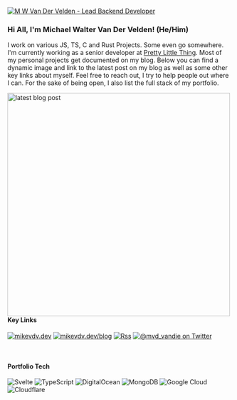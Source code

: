 [![M W Van Der Velden - Lead Backend Developer](https://github.com/vandie/vandie/assets/9092863/8e81195b-54f6-4262-86e7-ce2d4a1c2a6c)](https://mikevdv.dev)

### Hi All, I'm Michael Walter Van Der Velden! (He/Him)

I work on various JS, TS, C and Rust Projects. Some even go somewhere.
I'm currently working as a senior developer at [Pretty Little Thing](https://prettylittlething.com). Most of my personal projects get documented on my blog. Below you can find a dynamic image and link to the latest post on my blog as well as some other key links about myself. Feel free to reach out, I try to help people out where I can. For the sake of being open, I also list the full stack of my portfolio.

[<img align="left" src="https://mikevdv.dev/blog/latest/og" alt="latest blog post" width="500px" />](https://mikevdv.dev/blog/latest)

#### Key Links
[![mikevdv.dev](https://img.shields.io/badge/portfolio-mikevdv.dev-orange?style=for-the-badge)](https://mikevdv.dev)
[![mikevdv.dev/blog](https://img.shields.io/badge/blog-mikevdv.dev/blog-red?style=for-the-badge)](https://mikevdv.dev/blog)
[![Rss](https://img.shields.io/badge/rss-F88900?style=for-the-badge&logo=rss&logoColor=white)](https://mikevdv.dev/blog/rss.xml)
[![@mvd_vandie on Twitter](https://img.shields.io/badge/LinkedIn-mikevdv-blue?style=for-the-badge&logo=linkedin&color=0A66C2)]([https://twitter.com/mvd_vandie](https://www.linkedin.com/in/mikevdv/))

<br clear="left" />

#### Portfolio Tech
![Svelte](https://img.shields.io/badge/svelte-%23f1413d.svg?style=for-the-badge&logo=svelte&logoColor=white)
![TypeScript](https://img.shields.io/badge/typescript-%23007ACC.svg?style=for-the-badge&logo=typescript&logoColor=white)
![DigitalOcean](https://img.shields.io/badge/DigitalOcean-%230167ff.svg?style=for-the-badge&logo=digitalOcean&logoColor=white)
![MongoDB](https://img.shields.io/badge/MongoDB-%234ea94b.svg?style=for-the-badge&logo=mongodb&logoColor=white)
![Google Cloud](https://img.shields.io/badge/GoogleCloud-%234285F4.svg?style=for-the-badge&logo=google-cloud&logoColor=white)
![Cloudflare](https://img.shields.io/badge/Cloudflare-F38020?style=for-the-badge&logo=Cloudflare&logoColor=white)
